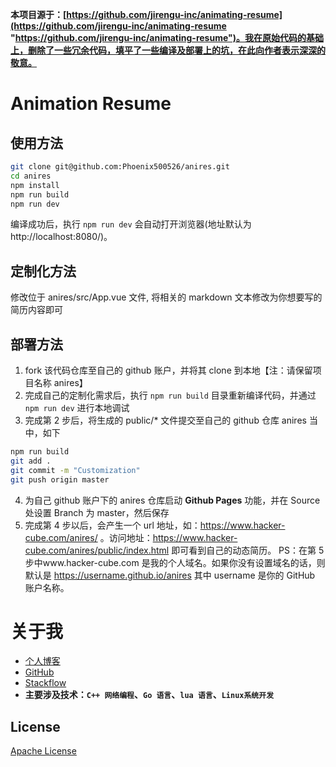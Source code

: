﻿**本项目源于：[https://github.com/jirengu-inc/animating-resume](https://github.com/jirengu-inc/animating-resume "https://github.com/jirengu-inc/animating-resume")。我在原始代码的基础上，删除了一些冗余代码，填平了一些编译及部署上的坑，在此向作者表示深深的敬意。**

# Animation Resume


## 使用方法
```bash
git clone git@github.com:Phoenix500526/anires.git
cd anires
npm install
npm run build
npm run dev
```
编译成功后，执行 `npm run dev` 会自动打开浏览器(地址默认为 http://localhost:8080/)。


## 定制化方法
修改位于 anires/src/App.vue 文件, 将相关的 markdown 文本修改为你想要写的简历内容即可

## 部署方法
1. fork 该代码仓库至自己的 github 账户，并将其 clone 到本地【注：请保留项目名称 anires】
2. 完成自己的定制化需求后，执行 `npm run build` 目录重新编译代码，并通过 `npm run dev` 进行本地调试
3. 完成第 2 步后，将生成的 public/\* 文件提交至自己的 github 仓库 anires 当中，如下
```bash
npm run build
git add .
git commit -m "Customization"
git push origin master
```
4. 为自己 github 账户下的 anires 仓库启动 **Github Pages** 功能，并在 Source 处设置 Branch 为 master，然后保存
5. 完成第 4 步以后，会产生一个 url 地址，如：https://www.hacker-cube.com/anires/ 。访问地址：https://www.hacker-cube.com/anires/public/index.html 即可看到自己的动态简历。
PS：在第 5 步中www.hacker-cube.com 是我的个人域名。如果你没有设置域名的话，则默认是 https://username.github.io/anires 其中 username 是你的 GitHub 账户名称。


# 关于我
- [个人博客](https://hacker-cube.com)
- [GitHub](https://github.com/Phoenix500526)
- [Stackflow](https://stackoverflow.com/users/8557622/phoenix-chao?tab=profile)
- **主要涉及技术：`C++ 网络编程`、`Go 语言`、`lua 语言`、`Linux系统开发`**

## License

[Apache License](./LICENSE)
